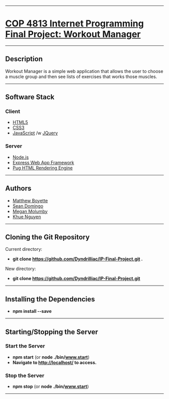 *******************************************************************

# [COP 4813 Internet Programming Final Project: Workout Manager](https://github.com/Dyndrilliac/IP-Final-Project)

*******************************************************************

## Description

Workout Manager is a simple web application that allows the user to choose a muscle group and then see lists of exercises that works those muscles.

*******************************************************************

## Software Stack

### Client

* [HTML5](https://en.wikipedia.org/wiki/HTML5)
* [CSS3](https://en.wikipedia.org/wiki/Cascading_Style_Sheets)
* [JavaScript](https://en.wikipedia.org/wiki/JavaScript) /w [JQuery](https://jquery.com/)

### Server

* [Node.js](https://nodejs.org/en/)
* [Express Web App Framework](https://expressjs.com/)
* [Pug HTML Rendering Engine](https://pugjs.org/api/getting-started.html)

*******************************************************************

## Authors

* [Matthew Boyette](https://github.com/dyndrilliac)
* [Sean Domingo](#)
* [Megan Molumby](https://github.com/meganmolumby)
* [Khue Nguyen](https://github.com/KhueNguyen10)

*******************************************************************

## Cloning the Git Repository

Current directory:

* **git clone https://github.com/Dyndrilliac/IP-Final-Project.git .**

New directory:

* **git clone https://github.com/Dyndrilliac/IP-Final-Project.git**

*******************************************************************

## Installing the Dependencies

* **npm install --save**

*******************************************************************

## Starting/Stopping the Server

### Start the Server

* **npm start** (or **node ./bin/www.start**)
* **Navigate to [http://localhost/](http://localhost/) to access.**

### Stop the Server

* **npm stop** (or **node ./bin/www.start**)

*******************************************************************
